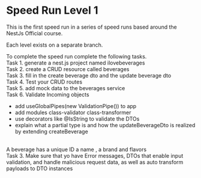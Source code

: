 <h1>Speed Run Level 1</h1>

This is the first speed run in a series of speed runs based around the NestJs Official course.

Each level exists on a separate branch.

To complete the speed run complete the following tasks.
<br/>
Task 1. generate a nest.js project named ilovebeverages
<br/>
Task 2. create a CRUD resource called beverages
<br/>
Task 3. fill in the create beverage dto and the update beverage dto
<br/>
Task 4. Test your CRUD routes
<br/>
Task 5. add mock data to the beverages service
<br/>
Task 6. Validate Incoming objects

<ul>

<li>
 add useGlobalPipes(new ValidationPipe()) to app
</li>
<li>
 add modules class-validator class-transformer
</li>
<li>
 use decorators like @IsString to validate the DTOs
</li>
<li>
 explain what a partial type is and how the updateBeverageDto is realized by extending createBeverage
</li>
 
</ul>

<br/>
A beverage has a unique ID a name , a brand and flavors

<br/>
Task 3. Make sure that yo have Error messages, DTOs that enable input validation, and handle malicious request data, as well as auto transform payloads to DTO instances
